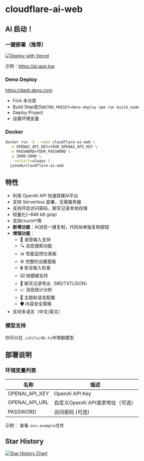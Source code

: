 # cloudflare-ai-web

## AI 启动！

### 一键部署（推荐）

[![Deploy with Vercel](https://vercel.com/button)](https://vercel.com/new/clone?repository-url=https%3A%2F%2Fgithub.com%2FJazee6%2Fcloudflare-ai-web&env=OPENAI_API_KEY,PASSWORD&envDescription=%E7%8E%AF%E5%A2%83%E5%8F%98%E9%87%8F%E4%BF%A1%E6%81%AF%E8%AF%B7%E6%9F%A5%E7%9C%8B&envLink=https%3A%2F%2Fgithub.com%2FJazee6%2Fcloudflare-ai-web)

示例：https://ai.jaze.top

### Deno Deploy

https://dash.deno.com

- Fork 本仓库
- Build Step改为`NITRO_PRESET=deno-deploy npm run build_node`
- Deploy Project
- 设置环境变量

### Docker

```bash
docker run -d --name cloudflare-ai-web \
  -e OPENAI_API_KEY=YOUR_OPENAI_API_KEY \
  -e PASSWORD=YOUR_PASSWORD \
  -p 3000:3000 \
  --restart=always \
  jazee6/cloudflare-ai-web
```

## 特性

- 利用 OpenAI API 快速搭建AI平台
- 支持 Serverless 部署，无需服务器
- 支持开启访问密码，聊天记录本地存储
- 轻量化(~646 kB gzip)
- 支持`ChatGPT`等
- **新增功能**：AI消息一键复制，代码块单独复制按钮
- **增强功能**：
  - 🎤 语音输入支持
  - 🔍 消息搜索功能
  - 📊 性能监控仪表板
  - ⚙️ 完整的设置面板
  - 🔒 安全输入检查
  - ⌨️ 快捷键支持
  - 📁 聊天记录导出（MD/TXT/JSON）
  - 📈 消息统计分析
  - 🎨 主题和语言配置
  - 🛡️ 内容安全策略
- 支持多语言（中文/英文）

### 模型支持

你可以在`./utils/db.ts`中增删模型

## 部署说明

### 环境变量列表

| 名称             | 描述                           | 
|----------------|------------------------------|
| OPENAI_API_KEY | OpenAI API Key               |     
| OPENAI_API_URL | 自定义OpenAI API请求地址（可选）       |
| PASSWORD       | 访问密码 (可选)                    |   

示例： 查看`.env.example`文件

## Star History

[![Star History Chart](https://api.star-history.com/svg?repos=Jazee6/cloudflare-ai-web&type=Date)](https://star-history.com/#Jazee6/cloudflare-ai-web&Date)
